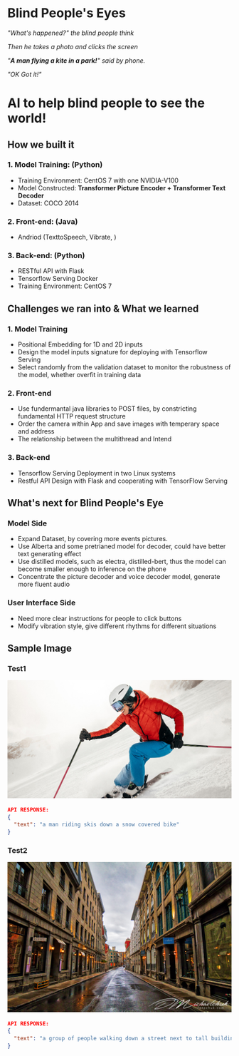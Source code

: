 <!-- # Train and Deploy Image Caption via Tensorflow Serving with Flask on CentOS 7 -->
<!-- # Train and Deploy Image Caption via Tensorflow Serving with Flask on CentOS 7 -->
# Blind People's Eyes
*"What's happened?" the blind people think*

*Then he takes a photo and clicks the screen*

*"**A man flying a kite in a park!**" said by phone.*

*"OK Got it!"*

# AI to help blind people to see the world!
## How we built it

### 1. Model Training: (Python)

- Training Environment: CentOS 7 with one NVIDIA-V100
- Model Constructed: **Transformer Picture Encoder + Transformer Text Decoder**
- Dataset: COCO 2014

### 2. Front-end: (Java)

- Andriod (TexttoSpeech, Vibrate, )

### 3. Back-end: (Python)

- RESTful API with Flask
- Tensorflow Serving Docker
- Training Environment: CentOS 7

## Challenges we ran into & What we learned

### 1. Model Training

- Positional Embedding for 1D and 2D inputs
- Design the model inputs signature for deploying with Tensorflow Serving
- Select randomly from the validation dataset to monitor the robustness of the model, whether overfit in training data

### 2. Front-end

- Use fundermantal java libraries to POST files, by constricting fundamental HTTP request structure
- Order the camera within App and save images with temperary space and address
- The relationship between the multithread and Intend

### 3. Back-end

- Tensorflow Serving Deployment in two Linux systems
- Restful API Design with Flask and cooperating with TensorFlow Serving

## What's next for Blind People's Eye

### Model Side

- Expand Dataset, by covering more events pictures.
- Use Alberta and some pretrianed model for decoder, could have better text generating effect
- Use distilled models, such as electra, distilled-bert, thus the model can become smaller enough to inference on the phone
- Concentrate the picture decoder and voice decoder model, generate more fluent audio

### User Interface Side

- Need more clear instructions for people to click buttons
- Modify vibration style, give different rhythms for different situations

## Sample Image

### Test1

![Test1](server/test.jpg)

```json
API RESPONSE:
{
  "text": "a man riding skis down a snow covered bike"
}
```

### Test2

![Test1](server/test2.jpg)

```json
API RESPONSE: 
{
  "text": "a group of people walking down a street next to tall buildings"
}
```
